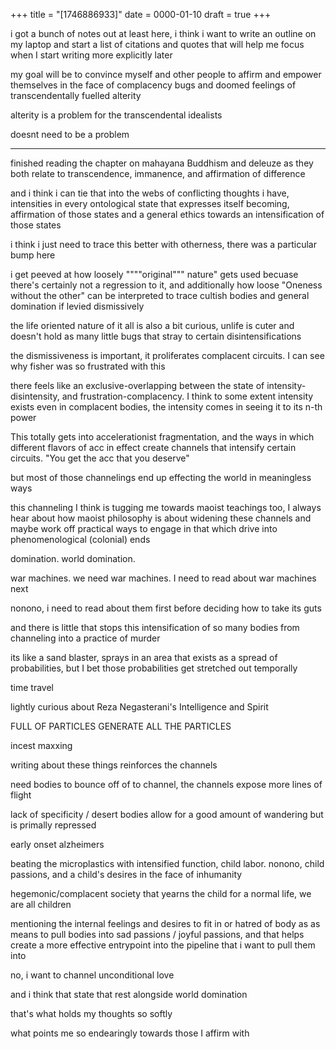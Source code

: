 +++
title = "[1746886933]"
date = 0000-01-10
draft = true
+++

i got a bunch of notes out at least here, i think i want to write an outline on my laptop and start a list of citations and quotes that will help me focus when I start writing more explicitly later

my goal will be to convince myself and other people to affirm and empower themselves in the face of complacency bugs and doomed feelings of transcendentally fuelled alterity

alterity is a problem for the transcendental idealists

doesnt need to be a problem

---

finished reading the chapter on mahayana Buddhism and deleuze as they both relate to transcendence, immanence, and affirmation of difference

and i think i can tie that into the webs of conflicting thoughts i have, intensities in every ontological state that expresses itself becoming, affirmation of those states and a general ethics towards an intensification of those states

i think i just need to trace this better with otherness, there was a particular bump here


i get peeved at how loosely """"original""" nature"  gets used becuase there's certainly not a regression to it, and additionally how loose "Oneness without the other" can be interpreted to trace cultish bodies and general domination if levied dismissively

the life oriented nature of it all is also a bit curious, unlife is cuter and doesn't hold as many little bugs that stray to certain disintensifications

the dismissiveness is important, it proliferates complacent circuits. I can see why fisher was so frustrated with this

there feels like an exclusive-overlapping between the state of intensity-disintensity, and frustration-complacency. I think to some extent intensity exists even in complacent bodies, the intensity comes in seeing it to its n-th power

This totally gets into accelerationist fragmentation, and the ways in which different flavors of acc in effect create channels that intensify certain circuits. "You get the acc that you deserve"

but most of those channelings end up effecting the world in meaningless ways

this channeling I think is tugging me towards maoist teachings too, I always hear about how maoist philosophy is about widening these channels and maybe work off practical ways to engage in that which drive into phenomenological (colonial) ends

domination. world domination.

war machines. we need war machines. I need to read about war machines next

nonono, i need to read about them first before deciding how to take its guts

and there is little that stops this intensification of so many bodies from channeling into a practice of murder

its like a sand blaster, sprays in an area that exists as a spread of probabilities, but I bet those probabilities get stretched out temporally

time travel

lightly curious about Reza Negasterani's Intelligence and Spirit


FULL OF PARTICLES GENERATE ALL THE PARTICLES

incest maxxing

writing about these things reinforces the channels

need bodies to bounce off of to channel, the channels expose more lines of flight

lack of specificity / desert bodies allow for a good amount of wandering but is primally repressed

early onset alzheimers

beating the microplastics with intensified function, child labor. nonono, child passions, and a child's desires in the face of inhumanity 

hegemonic/complacent society that yearns the child for a normal life, we are all children

mentioning the internal feelings and desires to fit in or hatred of body as as means to pull bodies into sad passions / joyful passions, and that helps create a more effective entrypoint into the pipeline that i want to pull them into

no, i want to channel unconditional  love

and i think that state that rest alongside world domination

that's what holds my thoughts so softly

what points me so endearingly towards those I affirm with

